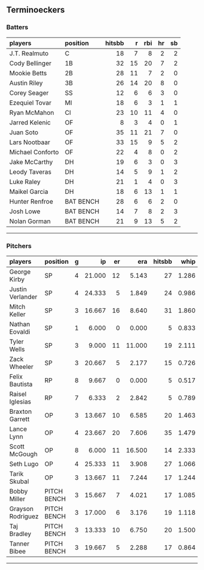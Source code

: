 ## Terminoeckers

### Batters

 
|players          |position  | hitsbb|  r| rbi| hr| sb| 
|:----------------|:---------|------:|--:|---:|--:|--:| 
|J.T. Realmuto    |C         |     18|  7|   8|  2|  2| 
|Cody Bellinger   |1B        |     32| 15|  20|  7|  2| 
|Mookie Betts     |2B        |     28| 11|   7|  2|  0| 
|Austin Riley     |3B        |     26| 14|  20|  8|  0| 
|Corey Seager     |SS        |     12|  6|   6|  3|  0| 
|Ezequiel Tovar   |MI        |     18|  6|   3|  1|  1| 
|Ryan McMahon     |CI        |     23| 10|  11|  4|  0| 
|Jarred Kelenic   |OF        |      8|  3|   4|  0|  1| 
|Juan Soto        |OF        |     35| 11|  21|  7|  0| 
|Lars Nootbaar    |OF        |     33| 15|   9|  5|  2| 
|Michael Conforto |OF        |     22|  4|   8|  0|  2| 
|Jake McCarthy    |DH        |     19|  6|   3|  0|  3| 
|Leody Taveras    |DH        |     14|  5|   9|  1|  2| 
|Luke Raley       |DH        |     21|  1|   4|  0|  3| 
|Maikel Garcia    |DH        |     18|  6|  13|  1|  1| 
|Hunter Renfroe   |BAT BENCH |     28|  6|   6|  2|  0| 
|Josh Lowe        |BAT BENCH |     14|  7|   8|  2|  3| 
|Nolan Gorman     |BAT BENCH |     21|  9|  13|  5|  2| 

* * *

### Pitchers

 
|players           |position    |  g|     ip| er|    era| hitsbb|  whip| so|  w| sv| 
|:-----------------|:-----------|--:|------:|--:|------:|------:|-----:|--:|--:|--:| 
|George Kirby      |SP          |  4| 21.000| 12|  5.143|     27| 1.286| 30|  1|  0| 
|Justin Verlander  |SP          |  4| 24.333|  5|  1.849|     24| 0.986| 24|  3|  0| 
|Mitch Keller      |SP          |  3| 16.667| 16|  8.640|     31| 1.860| 16|  0|  0| 
|Nathan Eovaldi    |SP          |  1|  6.000|  0|  0.000|      5| 0.833|  2|  1|  0| 
|Tyler Wells       |SP          |  3|  9.000| 11| 11.000|     19| 2.111|  8|  0|  0| 
|Zack Wheeler      |SP          |  3| 20.667|  5|  2.177|     15| 0.726| 26|  1|  0| 
|Felix Bautista    |RP          |  8|  9.667|  0|  0.000|      5| 0.517| 17|  2|  6| 
|Raisel Iglesias   |RP          |  7|  6.333|  2|  2.842|      5| 0.789|  9|  0|  4| 
|Braxton Garrett   |OP          |  3| 13.667| 10|  6.585|     20| 1.463| 16|  0|  0| 
|Lance Lynn        |OP          |  4| 23.667| 20|  7.606|     35| 1.479| 24|  2|  0| 
|Scott McGough     |OP          |  8|  6.000| 11| 16.500|     14| 2.333|  8|  0|  2| 
|Seth Lugo         |OP          |  4| 25.333| 11|  3.908|     27| 1.066| 29|  1|  0| 
|Tarik Skubal      |OP          |  3| 13.667| 11|  7.244|     17| 1.244| 16|  1|  0| 
|Bobby Miller      |PITCH BENCH |  3| 15.667|  7|  4.021|     17| 1.085| 17|  1|  0| 
|Grayson Rodriguez |PITCH BENCH |  3| 17.000|  6|  3.176|     19| 1.118| 14|  0|  0| 
|Taj Bradley       |PITCH BENCH |  3| 13.333| 10|  6.750|     20| 1.500| 19|  0|  0| 
|Tanner Bibee      |PITCH BENCH |  3| 19.667|  5|  2.288|     17| 0.864| 20|  2|  0| 


* * *


